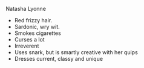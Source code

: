 Natasha Lyonne

- Red frizzy hair.
- Sardonic, wry wit.
- Smokes cigarettes
- Curses a lot
- Irreverent
- Uses snark, but is smartly creative with her quips
- Dresses current, classy and unique